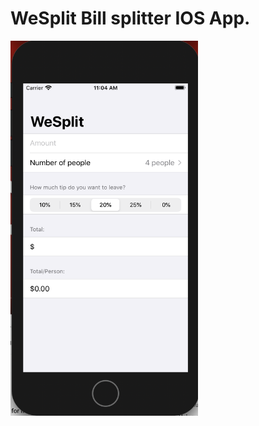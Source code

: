 # WeSplit Bill splitter IOS App.

<img src="IMG/WeSplitApp_UI.png" alt="add_image" width="300" height="600">
